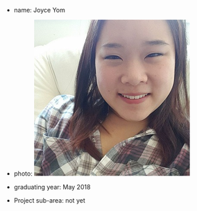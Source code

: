 * name: Joyce Yom 

* photo: ![JY](selfie.jpg)

* graduating year: May 2018 

* Project sub-area: not yet 

